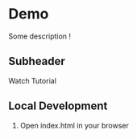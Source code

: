 # Demo

Some description !

## Subheader

Watch Tutorial

## Local Development

1. Open index.html in your browser
